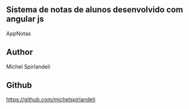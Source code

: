 ## Sistema de notas de alunos desenvolvido com angular js
AppNotas

## Author
Michel Spirlandeli

## Github
https://github.com/michelspirlandeli


